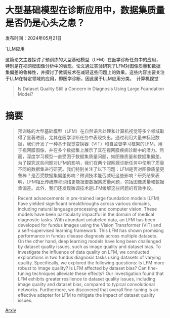 # 大型基础模型在诊断应用中，数据集质量是否仍是心头之患？

发布时间：2024年05月21日

`LLM应用

这篇论文主要探讨了预训练的大型基础模型（LFM）在医学诊断任务中的应用，特别是在视网膜图像分析中的表现。论文通过实验研究了LFM对图像质量和数据集偏差的鲁棒性，并探讨了微调技术在减轻这些问题上的效果。这些内容主要关注于LLM在特定领域的应用，即医学诊断，因此属于LLM应用分类。` `计算机视觉`

> Is Dataset Quality Still a Concern in Diagnosis Using Large Foundation Model?

# 摘要

> 预训练的大型基础模型（LFM）在自然语言处理和计算机视觉等多个领域取得了显著进展，尤其在医学诊断任务中表现突出。通过利用大量未标记数据，我们开发了一种基于视觉变换器（VIT）和自监督学习框架的LFM，用于视网膜图像，并在多个数据集上展示了其在视网膜疾病诊断中的潜力。然而，深度学习模型一直受困于数据集质量问题，如图像质量和数据集偏差。为了探究这些问题对LFM的影响，我们在两个视网膜诊断任务中使用了质量不同的数据集进行研究。我们特别关注了以下问题：LFM是否对图像质量更鲁棒？是否受数据集偏差影响？微调技术能否减轻这些影响？研究结果表明，LFM相比传统卷积网络更能抵御数据集质量问题，包括图像质量和数据集偏差。此外，我们还发现微调技术是LFM缓解这些问题的有效手段。

> Recent advancements in pre-trained large foundation models (LFM) have yielded significant breakthroughs across various domains, including natural language processing and computer vision. These models have been particularly impactful in the domain of medical diagnostic tasks. With abundant unlabeled data, an LFM has been developed for fundus images using the Vision Transformer (VIT) and a self-supervised learning framework. This LFM has shown promising performance in fundus disease diagnosis across multiple datasets. On the other hand, deep learning models have long been challenged by dataset quality issues, such as image quality and dataset bias. To investigate the influence of data quality on LFM, we conducted explorations in two fundus diagnosis tasks using datasets of varying quality. Specifically, we explored the following questions: Is LFM more robust to image quality? Is LFM affected by dataset bias? Can fine-tuning techniques alleviate these effects? Our investigation found that LFM exhibits greater resilience to dataset quality issues, including image quality and dataset bias, compared to typical convolutional networks. Furthermore, we discovered that overall fine-tuning is an effective adapter for LFM to mitigate the impact of dataset quality issues.

[Arxiv](https://arxiv.org/abs/2405.12584)